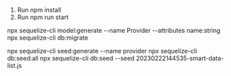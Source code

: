 1. Run npm install
2. Run npm run start


npx sequelize-cli model:generate --name Provider --attributes name:string
npx sequelize-cli db:migrate

npx sequelize-cli seed:generate --name provider
npx sequelize-cli db:seed:all
npx sequelize-cli db:seed --seed 20230222144535-smart-data-list.js 